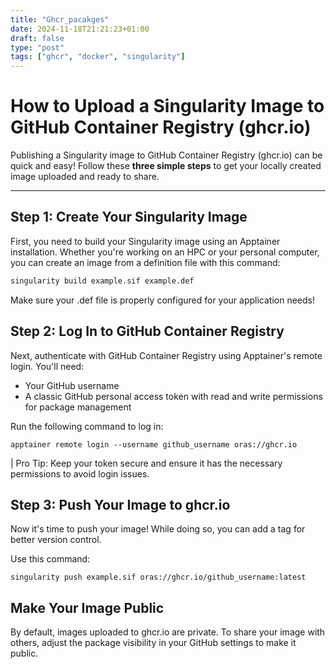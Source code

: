 ```yaml
---
title: "Ghcr_pacakges"
date: 2024-11-18T21:21:23+01:00
draft: false
type: "post"
tags: ["ghcr", "docker", "singularity"]
---
```


# How to Upload a Singularity Image to GitHub Container Registry (ghcr.io)

Publishing a Singularity image to GitHub Container Registry (ghcr.io) can be quick and easy! Follow these **three simple steps** to get your locally created image uploaded and ready to share.

---

## **Step 1: Create Your Singularity Image**

First, you need to build your Singularity image using an Apptainer installation. Whether you're working on an HPC or your personal computer, you can create an image from a definition file with this command:

```bash
singularity build example.sif example.def
```
Make sure your .def file is properly configured for your application needs!


## **Step 2: Log In to GitHub Container Registry**

Next, authenticate with GitHub Container Registry using Apptainer's remote login. 
You'll need:
- Your GitHub username
- A classic GitHub personal access token with read and write permissions for package management

Run the following command to log in:
```
apptainer remote login --username github_username oras://ghcr.io

```
| Pro Tip: Keep your token secure and ensure it has the necessary permissions to avoid login issues.

## **Step 3: Push Your Image to ghcr.io**

Now it's time to push your image! While doing so, you can add a tag for better version control. 

Use this command:
```
singularity push example.sif oras://ghcr.io/github_username:latest
```

## **Make Your Image Public**

By default, images uploaded to ghcr.io are private. To share your image with others, adjust the package visibility in your GitHub settings to make it public.